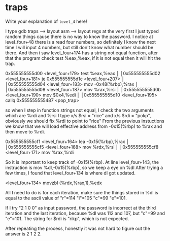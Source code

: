 # traps

Write your explanation of `level_4` here!

I type gdb traps --> layout asm --> layout regs
at the very first I just typed random things cause there is no way to know the password. I notice at level_four+48 there is a read four numbers, so definitely I know the next time I will input 4 numbers, but still don't know what number should be there.
And then i saw level_four+174 has a string not equal function, after that the program check test %eax,%eax, if it is not equal then it will hit the trap.

0x555555555d00 <level_four+179> test   %eax,%eax                           │
   │0x555555555d02 <level_four+181> je     0x555555555d1c <level_four+207>     │
   │0x555555555d04 <level_four+183> mov    -0x48(%rbp),%rax                    │
   │0x555555555d08 <level_four+187> mov    %rax,%rsi                           │
   │0x555555555d0b <level_four+190> mov    $0x4,%edi                           │
   │0x555555555d10 <level_four+195> callq  0x555555555487 <pop_trap>


so when I step in function strings not equal, I check the two arguments which are %rdi and %rsi
I type x/s $rsi = "rice" and x/s $rdi = "pokp", obviously we should fix %rdi to point to "rice"
From the previous instuctions we know that we will load effective address from
-0x15(%rbp) to %rax and then move to %rdi.

0x555555555cf1 <level_four+164> lea    -0x15(%rbp),%rax                    │
   │0x555555555cf5 <level_four+168> mov    %rdx,%rsi                           │
   │0x555555555cf8 <level_four+171> mov    %rax,%rdi

So it is important to keep track of -0x15(%rbp).
At line level_four+143, the instruction is mov %dl,-0x15(%rbp), so we keep a eye on %dl
After trying a few times, I found that level_four+134 is where dl got updated.

<level_four+134> movzbl (%rdx,%rax,1),%edx

All I need to do is for each iteration, make sure the things stored in %dl is equal to the ascii value of "r"=114 "i"=105 "c"=99 "e"=101.

If I try "2 1 0 0" as input password, the password is incorrect at the third iteration and the last iteration, because %dl was 112 and 107, but "c"=99 and "e"=101. The string for $rdi is "rikp", which is not expected.

After repeating the process, honestly it was not hard to figure out the answer is 2 1 2 2.
